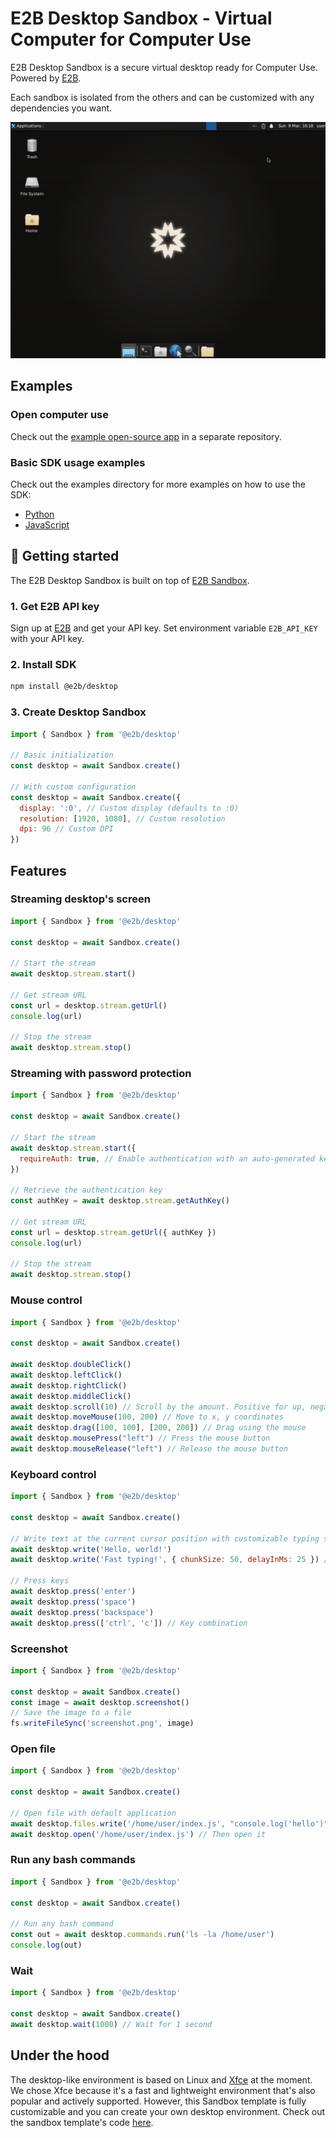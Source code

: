 # E2B Desktop Sandbox - Virtual Computer for Computer Use

E2B Desktop Sandbox is a secure virtual desktop ready for Computer Use. Powered by [E2B](https://e2b.dev).

Each sandbox is isolated from the others and can be customized with any dependencies you want.

![Desktop Sandbox](../../readme-assets/screenshot.png)

## Examples

### Open computer use

Check out the [example open-source app](https://github.com/e2b-dev/open-computer-use) in a separate repository.

### Basic SDK usage examples

Check out the examples directory for more examples on how to use the SDK:
- [Python](./examples/basic-python)
- [JavaScript](./examples/basic-javascript)

## 🚀 Getting started

The E2B Desktop Sandbox is built on top of [E2B Sandbox](https://e2b.dev/docs).

### 1. Get E2B API key

Sign up at [E2B](https://e2b.dev) and get your API key.
Set environment variable `E2B_API_KEY` with your API key.

### 2. Install SDK

```bash
npm install @e2b/desktop
```

### 3. Create Desktop Sandbox

```javascript
import { Sandbox } from '@e2b/desktop'

// Basic initialization
const desktop = await Sandbox.create()

// With custom configuration
const desktop = await Sandbox.create({
  display: ':0', // Custom display (defaults to :0)
  resolution: [1920, 1080], // Custom resolution
  dpi: 96 // Custom DPI
})
```

## Features

### Streaming desktop's screen

```javascript
import { Sandbox } from '@e2b/desktop'

const desktop = await Sandbox.create()

// Start the stream
await desktop.stream.start()

// Get stream URL
const url = desktop.stream.getUrl()
console.log(url)

// Stop the stream
await desktop.stream.stop()
```

### Streaming with password protection

```javascript
import { Sandbox } from '@e2b/desktop'

const desktop = await Sandbox.create()

// Start the stream
await desktop.stream.start({
  requireAuth: true, // Enable authentication with an auto-generated key
})

// Retrieve the authentication key
const authKey = await desktop.stream.getAuthKey()

// Get stream URL
const url = desktop.stream.getUrl({ authKey })
console.log(url)

// Stop the stream
await desktop.stream.stop()
```

### Mouse control

```javascript
import { Sandbox } from '@e2b/desktop'

const desktop = await Sandbox.create()

await desktop.doubleClick()
await desktop.leftClick()
await desktop.rightClick()
await desktop.middleClick()
await desktop.scroll(10) // Scroll by the amount. Positive for up, negative for down.
await desktop.moveMouse(100, 200) // Move to x, y coordinates
await desktop.drag([100, 100], [200, 200]) // Drag using the mouse
await desktop.mousePress("left") // Press the mouse button
await desktop.mouseRelease("left") // Release the mouse button
```

### Keyboard control

```javascript
import { Sandbox } from '@e2b/desktop'

const desktop = await Sandbox.create()

// Write text at the current cursor position with customizable typing speed
await desktop.write('Hello, world!')
await desktop.write('Fast typing!', { chunkSize: 50, delayInMs: 25 }) // Faster typing

// Press keys
await desktop.press('enter')
await desktop.press('space')
await desktop.press('backspace')
await desktop.press(['ctrl', 'c']) // Key combination
```

### Screenshot

```javascript
import { Sandbox } from '@e2b/desktop'

const desktop = await Sandbox.create()
const image = await desktop.screenshot()
// Save the image to a file
fs.writeFileSync('screenshot.png', image)
```

### Open file

```javascript
import { Sandbox } from '@e2b/desktop'

const desktop = await Sandbox.create()

// Open file with default application
await desktop.files.write('/home/user/index.js', "console.log('hello')") // First create the file
await desktop.open('/home/user/index.js') // Then open it
```

### Run any bash commands

```javascript
import { Sandbox } from '@e2b/desktop'

const desktop = await Sandbox.create()

// Run any bash command
const out = await desktop.commands.run('ls -la /home/user')
console.log(out)
```

### Wait

```javascript
import { Sandbox } from '@e2b/desktop'

const desktop = await Sandbox.create()
await desktop.wait(1000) // Wait for 1 second
```

## Under the hood

The desktop-like environment is based on Linux and [Xfce](https://www.xfce.org/) at the moment. We chose Xfce because it's a fast and lightweight environment that's also popular and actively supported. However, this Sandbox template is fully customizable and you can create your own desktop environment.
Check out the sandbox template's code [here](./template/).
